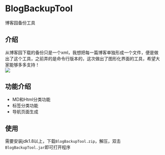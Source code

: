 # BlogBackupTool
博客园备份工具
## 介绍
从博客园下载的备份只是一个xml，我想把每一篇博客单独形成一个文件，便是做出了这个工具，之前弄的是命令行版本的，这次做出了图形化界面的工具，希望大家能够多多支持！	
![](https://img2018.cnblogs.com/blog/1210268/201906/1210268-20190628124408823-1806723735.png)

## 功能介绍
- MD和Html分类功能
- 标签分类功能
- 导航页面生成	

## 使用
需要安装jdk1.8以上，下载`BlogBackupTool.zip`，解压，双击`BlogBackupTool.jar`即可打开程序